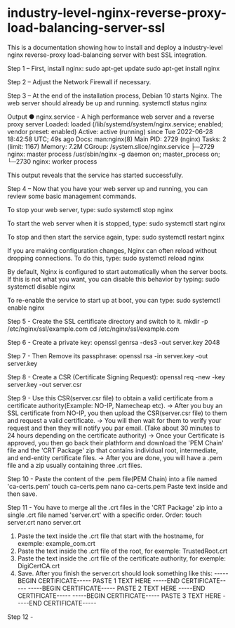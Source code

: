 # industry-level-nginx-reverse-proxy-load-balancing-server-ssl
This is a documentation showing how to install and deploy a industry-level nginx reverse-proxy load-balancing server with best SSL integration.

Step 1 – First, install nginx:
sudo apt-get update
sudo apt-get install nginx

Step 2 – Adjust the Network Firewall if necessary.

Step 3 – At the end of the installation process, Debian 10 starts Nginx. The web server should already be up and running.
systemctl status nginx

Output
● nginx.service - A high performance web server and a reverse proxy server
   Loaded: loaded (/lib/systemd/system/nginx.service; enabled; vendor preset: enabled)
   Active: active (running) since Tue 2022-06-28 18:42:58 UTC; 49s ago
     Docs: man:nginx(8)
 Main PID: 2729 (nginx)
    Tasks: 2 (limit: 1167)
   Memory: 7.2M
   CGroup: /system.slice/nginx.service
           ├─2729 nginx: master process /usr/sbin/nginx -g daemon on; master_process on;
           └─2730 nginx: worker process
           
This output reveals that the service has started successfully.

Step 4 – Now that you have your web server up and running, you can review some basic management commands.

To stop your web server, type:
sudo systemctl stop nginx

To start the web server when it is stopped, type:
sudo systemctl start nginx

To stop and then start the service again, type:
sudo systemctl restart nginx

If you are making configuration changes, Nginx can often reload without dropping connections. To do this, type:
sudo systemctl reload nginx

By default, Nginx is configured to start automatically when the server boots. If this is not what you want, you can disable this behavior by typing:
sudo systemctl disable nginx

To re-enable the service to start up at boot, you can type:
sudo systemctl enable nginx

Step 5 - Create the SSL certificate directory and switch to it.
mkdir -p /etc/nginx/ssl/example.com
cd /etc/nginx/ssl/example.com

Step 6 - Create a private key:
openssl genrsa -des3 -out server.key 2048

Step 7 - Then Remove its passphrase:
openssl rsa -in server.key -out server.key

Step 8 - Create a CSR (Certificate Signing Request):
openssl req -new -key server.key -out server.csr

Step 9 - Use this CSR(server.csr file) to obtain a valid certificate from a certificate authority(Example: NO-IP, Namecheap etc).
-> After you buy an SSL certificate from NO-IP, you then upload the CSR(server.csr file) to them and request a valid certificate.
-> You will then wait for them to verify your request and then they will notify you par email. (Take about 30 minutes to 24 hours depending on the certificate authority)
-> Once your Certificate is approved, you then go back their plathform and download the 'PEM Chain' file and the 'CRT Package' zip that contains individual root, intermediate, and end-entity certificate files.
-> After you are done, you will have a .pem file and a zip usually containing three .crt files.

Step 10 - Paste the content of the .pem file(PEM Chain) into a file named 'ca-certs.pem'
touch ca-certs.pem
nano ca-certs.pem
Paste text inside and then save.

Step 11 - You have to merge all the .crt files in the 'CRT Package' zip into a single .crt file named 'server.crt' with a specific order.
Order:
touch server.crt
nano server.crt
1. Paste the text inside the .crt file that start with the hostname, for exemple: example_com.crt
2. Paste the text inside the .crt file of the root, for exemple: TrustedRoot.crt
3. Paste the text inside the .crt file of the certificate authority, for exemple: DigiCertCA.crt
4. Save.
After you finish the server.crt should look something like this:
-----BEGIN CERTIFICATE-----
PASTE 1 TEXT HERE
-----END CERTIFICATE-----
-----BEGIN CERTIFICATE-----
PASTE 2 TEXT HERE
-----END CERTIFICATE-----
-----BEGIN CERTIFICATE-----
PASTE 3 TEXT HERE
-----END CERTIFICATE-----


Step 12 - 
